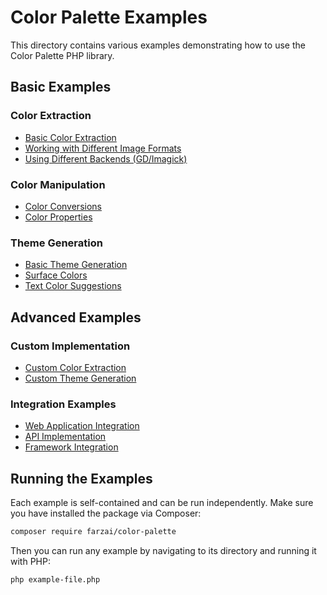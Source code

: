 # Color Palette Examples

This directory contains various examples demonstrating how to use the Color Palette PHP library.

## Basic Examples

### Color Extraction
- [Basic Color Extraction](basic/color-extraction.md)
- [Working with Different Image Formats](basic/image-formats.md)
- [Using Different Backends (GD/Imagick)](basic/backends.md)

### Color Manipulation
- [Color Conversions](basic/color-conversions.md)
- [Color Properties](basic/color-properties.md)

### Theme Generation
- [Basic Theme Generation](basic/theme-generation.md)
- [Surface Colors](basic/surface-colors.md)
- [Text Color Suggestions](basic/text-colors.md)

## Advanced Examples

### Custom Implementation
- [Custom Color Extraction](advanced/custom-extraction.md)
- [Custom Theme Generation](advanced/custom-theme.md)

### Integration Examples
- [Web Application Integration](advanced/web-integration.md)
- [API Implementation](advanced/api-implementation.md)
- [Framework Integration](advanced/framework-integration.md)

## Running the Examples

Each example is self-contained and can be run independently. Make sure you have installed the package via Composer:

```bash
composer require farzai/color-palette
```

Then you can run any example by navigating to its directory and running it with PHP:

```bash
php example-file.php
``` 